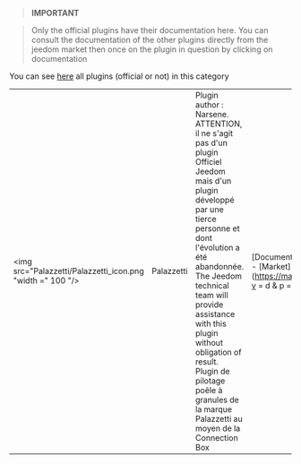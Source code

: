 
>**IMPORTANT**

>Only the official plugins have their documentation here. You can consult the documentation of the other plugins directly from the jeedom market then once on the plugin in question by clicking on documentation


You can see [here](https://market.jeedom.com/index.php?v=d&p=market&type=plugin&categorie=Energie) all plugins (official or not) in this category

| | | | |
|--- | --- | --- | ---|
|<img src="Palazzetti/Palazzetti_icon.png "width =" 100 "/>|Palazzetti|Plugin author : Narsene.<br/>ATTENTION, il ne s'agit pas d'un plugin Officiel Jeedom mais d'un plugin développé par une tierce personne et dont l'évolution a été abandonnée. The Jeedom technical team will provide assistance with this plugin without obligation of result. <br/>Plugin de pilotage poêle à granules de la marque Palazzetti au moyen de la Connection Box|[Documentation](Palazzetti / index.md) - [Market](https://market.jeedom.com/index.php?v = d & p = market_display & id = 3104)|
